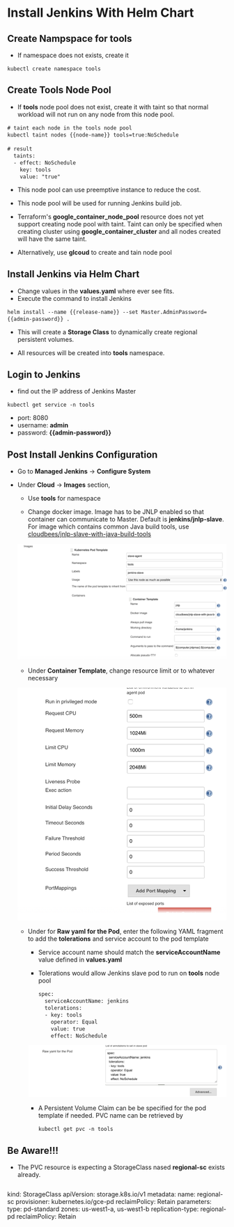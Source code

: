 Install Jenkins With Helm Chart
===

## Create Nampspace for tools

* If namespace does not exists, create it

```
kubectl create namespace tools
```

## Create Tools Node Pool 

* If __tools__ node pool does not exist, create it with taint so that normal workload will not run on any node from this node pool.

```
# taint each node in the tools node pool
kubectl taint nodes {{node-name}} tools=true:NoSchedule

# result
  taints:
  - effect: NoSchedule
    key: tools
    value: "true"
```

* This node pool can use preemptive instance to reduce the cost.

* This node pool will be used for running Jenkins build job.

* Terraform's __google_container_node_pool__ resource does not yet support creating node pool with taint. Taint can only be specified when creating cluster using __google_container_cluster__ and all nodes created will have the same taint. 

* Alternatively, use __glcoud__ to create and tain node pool


## Install Jenkins via Helm Chart

* Change values in the __values.yaml__ where ever see fits.
* Execute the command to install Jenkins

```
helm install --name {{release-name}} --set Master.AdminPassword={{admin-password}} .
```

* This will create a __Storage Class__ to dynamically create regional persistent volumes.

* All resources will be created into __tools__ namespace.

## Login to Jenkins

* find out the IP address of Jenkins Master

```
kubectl get service -n tools
```

* port: 8080
* username: __admin__
* password: __{{admin-password}}__


## Post Install Jenkins Configuration

* Go to __Managed Jenkins__ -> __Configure System__ 
* Under __Cloud__ -> __Images__ section, 
    *  Use __tools__ for namespace  

    *  Change docker image. Image has to be JNLP enabled so that container can communicate to Master. Default is __jenkins/jnlp-slave__. For image which contains common Java build tools, use [cloudbees/jnlp-slave-with-java-build-tools](https://github.com/cloudbees/jnlp-slave-with-java-build-tools-dockerfile)

    ![kubernetes](./img/jenkins_kubernetes_config.png)  


    * Under __Container Template__, change resource limit or to whatever necessary

    ![resource limit](./img/jenkins_kubernetes_container_limit.png)

    * Under for __Raw yaml for the Pod__, enter the following YAML fragment to add the __tolerations__ and service account to the pod template

        * Service account name should match the __serviceAccountName__ value defined in __values.yaml__
        * Tolerations would allow Jenkins slave pod to run on __tools__ node pool

            ```
            spec:
              serviceAccountName: jenkins
              tolerations:
              - key: tools
                operator: Equal
                value: true
                effect: NoSchedule
            ```
        ![pod template](./img/jenkins_pod_template_yaml.png)    


		* A Persistent Volume Claim can be be specified for the pod template if needed. PVC name can be retrieved by

			```
			kubectl get pvc -n tools
			``` 


## Be Aware!!!

*  The PVC resource is expecting a StorageClass nased __regional-sc__ exists already.

   ```
kind: StorageClass
apiVersion: storage.k8s.io/v1
metadata:
  name: regional-sc
provisioner: kubernetes.io/gce-pd
reclaimPolicy: Retain
parameters:
  type: pd-standard
  zones: us-west1-a, us-west1-b
  replication-type: regional-pd
  reclaimPolicy: Retain
   ```
